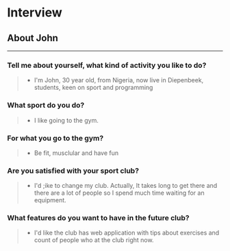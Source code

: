 # Interview

## About John

---

### Tell me about yourself, what kind of activity you like to do?

> - I'm John, 30 year old, from Nigeria, now live in Diepenbeek, students, keen
>   on sport and programming

### What sport do you do?

> - I like going to the gym.

### For what you go to the gym?

> - Be fit, musclular and have fun

### Are you satisfied with your sport club?

> - I'd ;ike to change my club. Actually, It takes long to get there and there
>   are a lot of people so I spend much time waiting for an equipment.

### What features do you want to have in the future club?

> - I'd like the club has web application with tips about exercises and count of
>   people who at the club right now.
